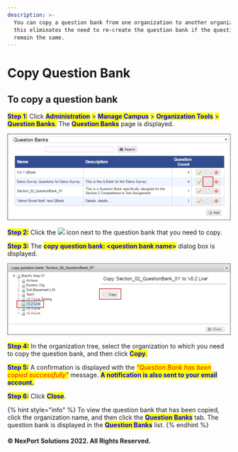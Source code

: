 ```yaml
---
description: >-
  You can copy a question bank from one organization to another organization,
  this eliminates the need to re-create the question bank if the questions
  remain the same.
---
```


# Copy Question Bank

## **To copy a question bank**

<mark style="color:blue;">**Step 1:**</mark>  Click <mark style="color:blue;">**Administration**</mark> <mark style="color:blue;"></mark><mark style="color:blue;">></mark> <mark style="color:blue;"></mark><mark style="color:blue;">**Manage Campus**</mark> <mark style="color:blue;"></mark><mark style="color:blue;">></mark> <mark style="color:blue;"></mark><mark style="color:blue;">**Organization Tools**</mark> <mark style="color:blue;"></mark><mark style="color:blue;">></mark> <mark style="color:blue;"></mark><mark style="color:blue;">**Question Banks**</mark><mark style="color:blue;">.</mark> The <mark style="color:blue;">**Question Banks**</mark> page is displayed.

![](/.gitbook/assets/Question_Banks%20-%20Copy_550x213.png)

<mark style="color:blue;">**Step 2:**</mark>  Click the ![](/.gitbook/assets/Copy.png) icon next to the question bank that you need to copy.

<mark style="color:blue;">**Step 3:**</mark>  The <mark style="color:blue;">**copy question bank: \<question bank name>**</mark> dialog box is displayed.

![](/.gitbook/assets/Copy_Question_550x175.png)

<mark style="color:blue;">**Step 4:**</mark>  In the organization tree, select the organization to which you need to copy the question bank, and then click <mark style="color:blue;">**Copy**</mark><mark style="color:blue;">.</mark>

<mark style="color:blue;">**Step 5:**</mark>  A confirmation is displayed with the _<mark style="color:red;background-color:yellow;">“Question Bank has been copied successfully”</mark>_ message. <mark style="color:blue;">**A notification is also sent to your email account.**</mark>

<mark style="color:blue;">**Step 6:**</mark>  Click <mark style="color:blue;">**Close**</mark>.

{% hint style="info" %}
To view the question bank that has been copied, click the organization name, and then click the <mark style="color:blue;">**Question Banks**</mark> tab. The question bank is displayed in the <mark style="color:blue;">**Question Banks**</mark> list.
{% endhint %}

#### © NexPort Solutions 2022. All Rights Reserved.
